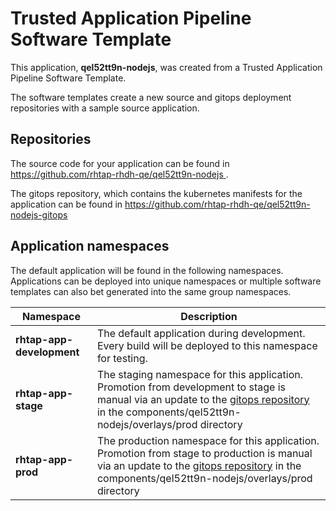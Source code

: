 # Trusted Application Pipeline Software Template

This application, **qel52tt9n-nodejs**, was created from a Trusted Application Pipeline Software Template.

The software templates create a new source and gitops deployment repositories with a sample source application. 

## Repositories

The source code for your application can be found in [https://github.com/rhtap-rhdh-qe/qel52tt9n-nodejs ](https://github.com/rhtap-rhdh-qe/qel52tt9n-nodejs ).
 
The gitops repository, which contains the kubernetes manifests for the application can be found in 
[https://github.com/rhtap-rhdh-qe/qel52tt9n-nodejs-gitops ](https://github.com/rhtap-rhdh-qe/qel52tt9n-nodejs-gitops ) 

## Application namespaces 

The default application will be found in the following namespaces. Applications can be deployed into unique namespaces or multiple software templates can also bet generated into the same group namespaces.  

|  Namespace   |  Description   |  
| -------- | -------- |   
| **rhtap-app-development** | The default application during development. Every build will be deployed to this namespace for testing. | 
| **rhtap-app-stage** | The staging namespace for this application. Promotion from development to stage is manual via an update to the [gitops repository](https://github.com/rhtap-rhdh-qe/qel52tt9n-nodejs-gitops ) in the components/qel52tt9n-nodejs/overlays/prod directory |  
| **rhtap-app-prod** | The production namespace for this application. Promotion from stage to production is manual via an update to the [gitops repository](https://github.com/rhtap-rhdh-qe/qel52tt9n-nodejs-gitops ) in the components/qel52tt9n-nodejs/overlays/prod directory | 
